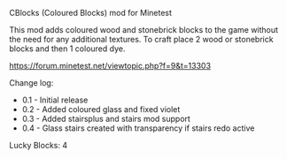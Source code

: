 CBlocks (Coloured Blocks) mod for Minetest

This mod adds coloured wood and stonebrick blocks to the game without the need for any additional textures.  To craft place 2 wood or stonebrick blocks and then 1 coloured dye.

https://forum.minetest.net/viewtopic.php?f=9&t=13303


Change log:

- 0.1 - Initial release
- 0.2 - Added coloured glass and fixed violet
- 0.3 - Added stairsplus and stairs mod support
- 0.4 - Glass stairs created with transparency if stairs redo active

Lucky Blocks: 4
